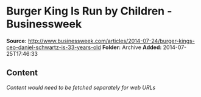 # Burger King Is Run by Children - Businessweek

**Source:** http://www.businessweek.com/articles/2014-07-24/burger-kings-ceo-daniel-schwartz-is-33-years-old
**Folder:** Archive
**Added:** 2014-07-25T17:46:33




## Content
*Content would need to be fetched separately for web URLs*
